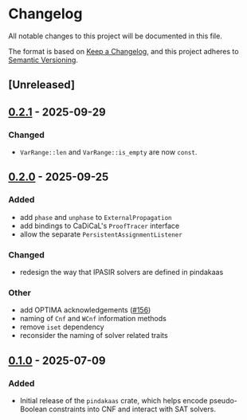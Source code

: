 # Changelog

All notable changes to this project will be documented in this file.

The format is based on [Keep a Changelog](https://keepachangelog.com/en/1.0.0/),
and this project adheres to [Semantic Versioning](https://semver.org/spec/v2.0.0.html).

## [Unreleased]

## [0.2.1](https://github.com/pindakaashq/pindakaas/compare/pindakaas-v0.2.0...pindakaas-v0.2.1) - 2025-09-29

### Changed

- `VarRange::len` and `VarRange::is_empty` are now `const`.

## [0.2.0](https://github.com/pindakaashq/pindakaas/compare/pindakaas-v0.1.0...pindakaas-v0.2.0) - 2025-09-25

### Added

- add `phase` and `unphase` to `ExternalPropagation`
- add bindings to CaDiCaL's `ProofTracer` interface
- allow the separate `PersistentAssignmentListener`

### Changed

- redesign the way that IPASIR solvers are defined in pindakaas

### Other

- add OPTIMA acknowledgements ([#156](https://github.com/pindakaashq/pindakaas/pull/156))
- naming of `Cnf` and `WCnf` information methods
- remove `iset` dependency
- reconsider the naming of solver related traits

## [0.1.0](https://github.com/pindakaashq/pindakaas/releases/tag/pindakaas-cadical-v0.1.0) - 2025-07-09

### Added

- Initial release of the `pindakaas` crate, which helps encode pseudo-Boolean
  constraints into CNF and interact with SAT solvers.

